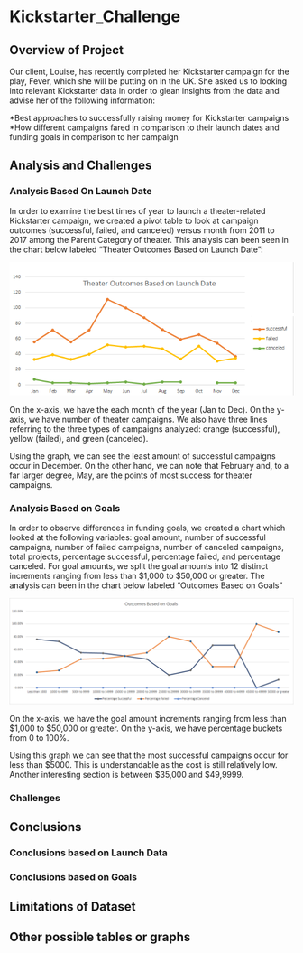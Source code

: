 # Kickstarter_Challenge

## Overview of Project 

Our client, Louise, has recently completed her Kickstarter campaign for the play, Fever, which she will be putting on in the UK. She asked us to looking into relevant Kickstarter data in order to glean insights from the data and advise her of the following information: 

  *Best approaches to successfully raising money for Kickstarter campaigns <br />
  *How different campaigns fared in comparison to their launch dates and funding goals in comparison to her campaign

## Analysis and Challenges

### Analysis Based On Launch Date 

In order to examine the best times of year to launch a theater-related Kickstarter campaign, we created a pivot table to look at campaign outcomes (successful, failed, and canceled) versus month from 2011 to 2017 among the Parent Category of theater. This analysis can been seen in the chart below labeled “Theater Outcomes Based on Launch Date”: 

![](https://github.com/Stewartsl17/Kickstarter_Challenge/blob/master/resources/Theater%20Outcomes%20vs.%20Launch.png)

On the x-axis, we have the each month of the year (Jan to Dec). On the y-axis, we have number of theater campaigns. We also have three lines referring to the three types of campaigns analyzed: orange (successful), yellow (failed), and green (canceled).

Using the graph, we can see the least amount of successful campaigns occur in December. On the other hand, we can note that February and, to a far larger degree, May, are the points of most success for theater campaigns.  

### Analysis Based on Goals

In order to observe differences in funding goals, we created a chart which looked at the following variables: goal amount, number of successful campaigns, number of failed campaigns, number of canceled campaigns, total projects, percentage successful, percentage failed, and percentage canceled. For goal amounts, we split the goal amounts into 12 distinct increments ranging from less than $1,000 to $50,000 or greater. The analysis can been in the chart below labeled “Outcomes Based on Goals” 

![](https://github.com/Stewartsl17/Kickstarter_Challenge/blob/master/resources/Outcomes%20vs.%20Goals.png)

On the x-axis, we have the goal amount increments ranging from less than $1,000 to $50,000 or greater. On the y-axis, we have percentage buckets from 0 to 100%. 

Using this graph we can see that the most successful campaigns occur for less than $5000. This is understandable as the cost is still relatively low. Another interesting section is between $35,000 and $49,9999. 

### Challenges

## Conclusions 

### Conclusions based on Launch Data 

### Conclusions based on Goals 

## Limitations of Dataset

## Other possible tables or graphs 
